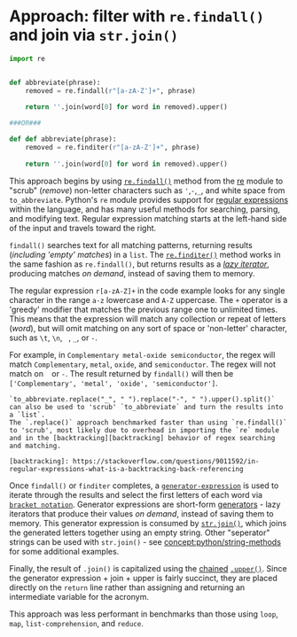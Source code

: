 # Approach: filter with `re.findall()` and join via `str.join()`


```python
import re


def abbreviate(phrase):
    removed = re.findall(r"[a-zA-Z']+", phrase)
    
    return ''.join(word[0] for word in removed).upper()

###OR###

def def abbreviate(phrase):
    removed = re.finditer(r"[a-zA-Z']+", phrase)
    
    return ''.join(word[0] for word in removed).upper()
```


This approach begins by using  [`re.findall()`][re-findall] method from the [re][re] module to "scrub" (_remove_) non-letter characters such as `'`,`-`,`_`, and white space from `to_abbreviate`.
Python's `re` module provides support for [regular expressions][regular expressions] within the language, and has many useful methods for searching, parsing, and modifying text.
Regular expression matching starts at the left-hand side of the input and travels toward the right.


`findall()` searches text for all matching patterns, returning results (_including 'empty' matches_) in a `list`.
The [`re.finditer()`][re-finditer] method works in the same fashion as `re.findall()`, but returns results as a _[lazy iterator][lazy iterator]_, producing matches _on demand_, instead of saving them to memory.


The regular expression `r[a-zA-Z]+` in the code example looks for any single character in the range `a-z` lowercase and `A-Z` uppercase.
The `+` operator is a 'greedy' modifier that matches the previous range one to unlimited times.
This means that the expression will match any collection or repeat of letters (_word_), but will omit matching on any sort of space or 'non-letter' character, such as `\t`, `\n`, ` `, `_`, or `-`.

For example, in `Complementary metal-oxide semiconductor`, the regex will match `Complementary`, `metal`, `oxide`, and `semiconductor`.
The regex will not match on ` ` or `-`.
The result returned by `findall()` will then be `['Complementary', 'metal', 'oxide', 'semiconductor']`.


~~~~exercism/note
`to_abbreviate.replace("_", " ").replace("-", " ").upper().split()` can also be used to 'scrub' `to_abbreviate` and turn the results into a `list`.
The `.replace()` approach benchmarked faster than using `re.findall()` to 'scrub', most likely due to overhead in importing the `re` module and in the [backtracking][backtracking] behavior of regex searching and matching.

[backtracking]: https://stackoverflow.com/questions/9011592/in-regular-expressions-what-is-a-backtracking-back-referencing
~~~~


Once `findall()` or `finditer` completes, a [`generator-expression`][generator-expression] is used to iterate through the results and select the first letters of each word via [`bracket notation`][subscript notation].
Generator expressions are short-form [generators][generators] - lazy iterators that produce their values _on demand_, instead of saving them to memory.
This generator expression is consumed by [`str.join()`][str-join], which joins the generated letters together using an empty string.
Other "seperator" strings can be used with `str.join()` - see [concept:python/string-methods]() for some additional examples.


Finally, the result of `.join()` is capitalized using the [chained][chaining] [`.upper()`][str-upper].
Since the generator expression + join + upper is fairly succinct, they are placed directly on the `return` line rather than assigning and returning an intermediate variable for the acronym.


This approach was less performant in benchmarks than those using `loop`, `map`,  `list-comprehension`, and `reduce`.

[chaining]: https://pyneng.readthedocs.io/en/latest/book/04_data_structures/method_chaining.html
[generator-expression]: https://dbader.org/blog/python-generator-expressions
[generators]: https://dbader.org/blog/python-generators
[lazy iterator]: https://www.pythonmorsels.com/what-is-an-iterator/
[re-findall]: https://docs.python.org/3/library/re.html#re.findall
[re-finditer]: https://docs.python.org/3/library/re.html#re.finditer
[re]: https://docs.python.org/3/library/re.html
[regular expressions]: https://en.wikipedia.org/wiki/Regular_expression
[str-join]: https://docs.python.org/3/library/stdtypes.html#str.join
[str-upper]: https://docs.python.org/3/library/stdtypes.html#str.upper
[subscript notation]: https://docs.python.org/3/glossary.html#term-slice
